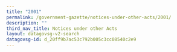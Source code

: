 ```yaml
---
title: "2001"
permalink: /government-gazette/notices-under-other-acts/2001/
description: ""
third_nav_title: Notices under other Acts
layout: datagovsg-v2-search
datagovsg-id: d_20ff9b7ac53c792b005c3cc08540c2e9
---
```

